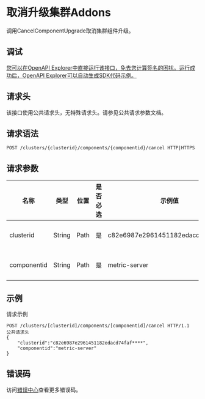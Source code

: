 # 取消升级集群Addons

调用CancelComponentUpgrade取消集群组件升级。

## 调试

[您可以在OpenAPI Explorer中直接运行该接口，免去您计算签名的困扰。运行成功后，OpenAPI Explorer可以自动生成SDK代码示例。](https://api.aliyun.com/#product=CS&api=CancelComponentUpgrade&type=ROA&version=2015-12-15)

## 请求头

该接口使用公共请求头，无特殊请求头。请参见公共请求参数文档。

## 请求语法

```
POST /clusters/{clusterid}/components/{componentid}/cancel HTTP|HTTPS
```

## 请求参数

|名称|类型|位置|是否必选|示例值|描述|
|--|--|--|----|---|--|
|clusterid|String|Path|是|c82e6987e2961451182edacd74faf\*\*\*\*|集群ID。 |
|componentid|String|Path|是|metric-server|组件ID。 |

## 示例

请求示例

```
POST /clusters/[clusterid]/components/[componentid]/cancel HTTP/1.1
公共请求头
{
    "clusterid":"c82e6987e2961451182edacd74faf****",
    "componentid":"metric-server"
}
```

## 错误码

访问[错误中心](https://error-center.alibabacloud.com/status/product/CS)查看更多错误码。

